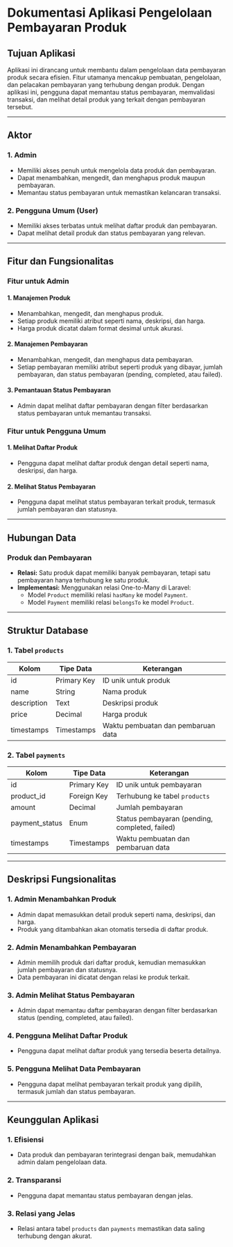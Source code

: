 # Dokumentasi Aplikasi Pengelolaan Pembayaran Produk

## Tujuan Aplikasi
Aplikasi ini dirancang untuk membantu dalam pengelolaan data pembayaran produk secara efisien. Fitur utamanya mencakup pembuatan, pengelolaan, dan pelacakan pembayaran yang terhubung dengan produk. Dengan aplikasi ini, pengguna dapat memantau status pembayaran, memvalidasi transaksi, dan melihat detail produk yang terkait dengan pembayaran tersebut.

---

## Aktor
### 1. Admin
- Memiliki akses penuh untuk mengelola data produk dan pembayaran.
- Dapat menambahkan, mengedit, dan menghapus produk maupun pembayaran.
- Memantau status pembayaran untuk memastikan kelancaran transaksi.

### 2. Pengguna Umum (User)
- Memiliki akses terbatas untuk melihat daftar produk dan pembayaran.
- Dapat melihat detail produk dan status pembayaran yang relevan.

---

## Fitur dan Fungsionalitas
### Fitur untuk Admin
#### 1. Manajemen Produk
- Menambahkan, mengedit, dan menghapus produk.
- Setiap produk memiliki atribut seperti nama, deskripsi, dan harga.
- Harga produk dicatat dalam format desimal untuk akurasi.

#### 2. Manajemen Pembayaran
- Menambahkan, mengedit, dan menghapus data pembayaran.
- Setiap pembayaran memiliki atribut seperti produk yang dibayar, jumlah pembayaran, dan status pembayaran (pending, completed, atau failed).

#### 3. Pemantauan Status Pembayaran
- Admin dapat melihat daftar pembayaran dengan filter berdasarkan status pembayaran untuk memantau transaksi.

### Fitur untuk Pengguna Umum
#### 1. Melihat Daftar Produk
- Pengguna dapat melihat daftar produk dengan detail seperti nama, deskripsi, dan harga.

#### 2. Melihat Status Pembayaran
- Pengguna dapat melihat status pembayaran terkait produk, termasuk jumlah pembayaran dan statusnya.

---

## Hubungan Data
### Produk dan Pembayaran
- **Relasi:** Satu produk dapat memiliki banyak pembayaran, tetapi satu pembayaran hanya terhubung ke satu produk.
- **Implementasi:** Menggunakan relasi One-to-Many di Laravel:
  - Model `Product` memiliki relasi `hasMany` ke model `Payment`.
  - Model `Payment` memiliki relasi `belongsTo` ke model `Product`.

---

## Struktur Database
### 1. Tabel `products`
| Kolom         | Tipe Data  | Keterangan                        |
|---------------|------------|------------------------------------|
| id            | Primary Key | ID unik untuk produk              |
| name          | String      | Nama produk                      |
| description   | Text        | Deskripsi produk                 |
| price         | Decimal     | Harga produk                     |
| timestamps    | Timestamps  | Waktu pembuatan dan pembaruan data|

### 2. Tabel `payments`
| Kolom          | Tipe Data   | Keterangan                        |
|----------------|-------------|------------------------------------|
| id             | Primary Key | ID unik untuk pembayaran          |
| product_id     | Foreign Key | Terhubung ke tabel `products`     |
| amount         | Decimal     | Jumlah pembayaran                 |
| payment_status | Enum        | Status pembayaran (pending, completed, failed) |
| timestamps     | Timestamps  | Waktu pembuatan dan pembaruan data|

---

## Deskripsi Fungsionalitas
### 1. Admin Menambahkan Produk
- Admin dapat memasukkan detail produk seperti nama, deskripsi, dan harga.
- Produk yang ditambahkan akan otomatis tersedia di daftar produk.

### 2. Admin Menambahkan Pembayaran
- Admin memilih produk dari daftar produk, kemudian memasukkan jumlah pembayaran dan statusnya.
- Data pembayaran ini dicatat dengan relasi ke produk terkait.

### 3. Admin Melihat Status Pembayaran
- Admin dapat memantau daftar pembayaran dengan filter berdasarkan status (pending, completed, atau failed).

### 4. Pengguna Melihat Daftar Produk
- Pengguna dapat melihat daftar produk yang tersedia beserta detailnya.

### 5. Pengguna Melihat Data Pembayaran
- Pengguna dapat melihat pembayaran terkait produk yang dipilih, termasuk jumlah dan status pembayaran.

---

## Keunggulan Aplikasi
### 1. Efisiensi
- Data produk dan pembayaran terintegrasi dengan baik, memudahkan admin dalam pengelolaan data.

### 2. Transparansi
- Pengguna dapat memantau status pembayaran dengan jelas.

### 3. Relasi yang Jelas
- Relasi antara tabel `products` dan `payments` memastikan data saling terhubung dengan akurat.
